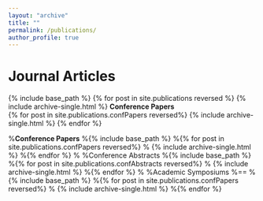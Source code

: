 ```yaml
---
layout: "archive"
title: ""
permalink: /publications/
author_profile: true
---
```

Journal Articles
==
{% include base_path %}
{% for post in site.publications reversed %}
  {% include archive-single.html %}
**Conference Papers**  
  {% for post in site.publications.confPapers reversed%}
  {% include archive-single.html %}
  {% endfor %}

%**Conference Papers**
%{% include base_path %}
%{% for post in site.publications.confPapers reversed%}
%  {% include archive-single.html %}
%{% endfor %}
%
%Conference Abstracts
%{% include base_path %}
%{% for post in site.publications.confAbstracts reversed%}
%  {% include archive-single.html %}
%{% endfor %}
%
%Academic Symposiums
%==
%{% include base_path %}
%{% for post in site.publications.confPapers reversed%}
%  {% include archive-single.html %}
%{% endfor %}